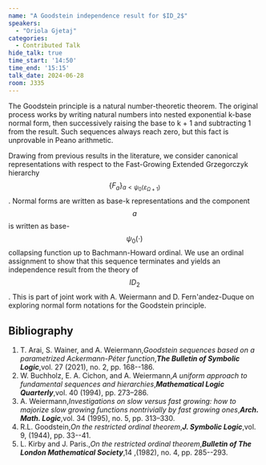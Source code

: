 ```yaml
---
name: "A Goodstein independence result for $ID_2$"
speakers:
  - "Oriola Gjetaj"
categories:
  - Contributed Talk
hide_talk: true
time_start: '14:50'
time_end: '15:15'
talk_date: 2024-06-28
room: J335
---
```













The Goodstein principle is a natural number-theoretic theorem. The original process works by writing natural numbers into nested exponential k-base normal form, then successively raising the base to k + 1 and subtracting 1 from the result. Such sequences always reach zero, but this fact is unprovable in Peano arithmetic.   

Drawing from previous results in the literature, we consider canonical representations with respect to the Fast-Growing Extended Grzegorczyk hierarchy 
$$\{F_{a}\}_{a<\psi_0(\varepsilon_{\Omega+1})}$$. Normal forms are written as base-k representations and the component $$a$$ is written as base-$$\psi_0(\cdot)$$ collapsing function up to Bachmann-Howard ordinal. We use an ordinal assignment to show that this sequence terminates and yields an independence result from the theory of $$ID_2$$.
This is part of joint work with A. Weiermann and D. Fern\'andez-Duque on exploring normal form notations for the Goodstein principle.


## Bibliography











1. T. Arai, S. Wainer, and A. Weiermann,_Goodstein sequences based on a parametrized Ackermann-Péter function_,**_The Bulletin of Symbolic Logic_**,vol. 27 (2021), no. 2, pp. 168--186.
2. W. Buchholz, E. A. Cichon, and A. Weiermann,_A uniform approach to fundamental sequences and hierarchies_,**_Mathematical Logic Quarterly_**,vol. 40 (1994), pp. 273–286.
3. A. Weiermann,_Investigations on slow versus fast growing: how to majorize slow growing functions nontrivially by fast growing ones_,**_Arch. Math. Logic_**,vol. 34 (1995), no. 5, pp. 313–330.
4. R.L. Goodstein,_On the restricted ordinal theorem_,**_J. Symbolic Logic_**,vol. 9,  (1944),  pp. 33--41. 
5. L. Kirby and J. Paris.,_On the restricted ordinal theorem_,**_Bulletin of The London Mathematical Society_**,14 ,(1982), no. 4, pp. 285--293. 






